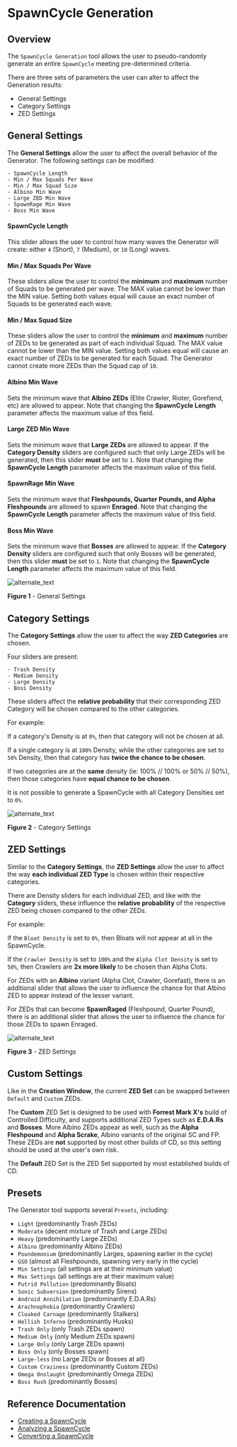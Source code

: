 # SpawnCycle Generation

## Overview
The `SpawnCycle Generation` tool allows the user to pseudo-randomly generate an entire `SpawnCycle` meeting pre-determined criteria.

There are three sets of parameters the user can alter to affect the Generation results:
- General Settings
- Category Settings
- ZED Settings

## General Settings
The **General Settings** allow the user to affect the overall behavior of the Generator. The following settings can be modified:
```
- SpawnCycle Length
- Min / Max Squads Per Wave
- Min / Max Squad Size
- Albino Min Wave
- Large ZED Min Wave
- SpawnRage Min Wave
- Boss Min Wave
```

#### SpawnCycle Length
This slider allows the user to control how many waves the Generator will create: either `4` (Short), `7` (Medium), or `10` (Long) waves.

#### Min / Max Squads Per Wave
These sliders allow the user to control the **minimum** and **maximum** number of Squads to be generated per wave. The MAX value cannot be lower than the MIN value. Setting both values equal will cause an exact number of Squads to be generated each wave.

#### Min / Max Squad Size
These sliders allow the user to control the **minimum** and **maximum** number of ZEDs to be generated as part of each individual Squad. The MAX value cannot be lower than the MIN value. Setting both values equal will cause an exact number of ZEDs to be generated for each Squad. The Generator cannot create more ZEDs than the Squad cap of `10`.

#### Albino Min Wave
Sets the minimum wave that **Albino ZEDs** (Elite Crawler, Rioter, Gorefiend, etc) are allowed to appear. Note that changing the **SpawnCycle Length** parameter affects the maximum value of this field.

#### Large ZED Min Wave
Sets the minimum wave that **Large ZEDs** are allowed to appear. If the **Category Density** sliders are configured such that only Large ZEDs will be generated, then this slider **must** be set to `1`. Note that changing the **SpawnCycle Length** parameter affects the maximum value of this field.

#### SpawnRage Min Wave
Sets the minimum wave that **Fleshpounds, Quarter Pounds, and Alpha Fleshpounds** are allowed to spawn **Enraged**. Note that changing the **SpawnCycle Length** parameter affects the maximum value of this field.

#### Boss Min Wave
Sets the minimum wave that **Bosses** are allowed to appear. If the **Category Density** sliders are configured such that only Bosses will be generated, then this slider **must** be set to `1`. Note that changing the **SpawnCycle Length** parameter affects the maximum value of this field.

![alternate_text](https://i.imgur.com/oYIXlSS.png)

**Figure 1** - General Settings

## Category Settings
The **Category Settings** allow the user to affect the way **ZED Categories** are chosen.

Four sliders are present:
```
- Trash Density
- Medium Density
- Large Density
- Boss Density
```

These sliders affect the **relative probability** that their corresponding ZED Category will be chosen compared to the other categories.

For example:

If a category's Density is at `0%`, then that category will not be chosen at all.

If a single category is at `100%` Density, while the other categories are set to `50%` Density, then that category has **twice the chance to be chosen**.

If two categories are at the **same** density (ie: 100% // 100% or 50% // 50%), then those categories have **equal chance to be chosen**.

It is not possible to generate a SpawnCycle with all Category Densities set to `0%`.

![alternate_text](https://i.imgur.com/1E3qSvv.png)

**Figure 2** - Category Settings

## ZED Settings
Similar to the **Category Settings**, the **ZED Settings** allow the user to affect the way **each individual ZED Type** is chosen within their respective categories.

There are Density sliders for each individual ZED, and like with the **Category** sliders, these influence the **relative probability** of the respective ZED being chosen compared to the other ZEDs.

For example:

If the `Bloat Density` is set to `0%`, then Bloats will not appear at all in the SpawnCycle.

If the `Crawler Density` is set to `100%` and the `Alpha Clot Density` is set to `50%`, then Crawlers are **2x more likely** to be chosen than Alpha Clots.

For ZEDs with an **Albino** variant (Alpha Clot, Crawler, Gorefast), there is an additional slider that allows the user to influence the chance for that Albino ZED to appear instead of the lesser variant.

For ZEDs that can become **SpawnRaged** (Fleshpound, Quarter Pound), there is an additional slider that allows the user to influence the chance for those ZEDs to spawn Enraged.

![alternate_text](https://i.imgur.com/fHwuxup.png)

**Figure 3** - ZED Settings

## Custom Settings
Like in the **Creation Window**, the current **ZED Set** can be swapped between `Default` and `Custom` ZEDs.

The **Custom** ZED Set is designed to be used with **Forrest Mark X's** build of Controlled Difficulty, and supports additional ZED Types such as **E.D.A.Rs** and **Bosses**. More Albino ZEDs appear as well, such as the **Alpha Fleshpound** and **Alpha Scrake**, Albino variants of the original SC and FP. These ZEDs are **not** supported by most other builds of CD, so this setting should be used at the user's own risk.

The **Default** ZED Set is the ZED Set supported by most established builds of CD.

## Presets
The Generator tool supports several `Presets`, including:
- `Light` (predominantly Trash ZEDs)
- `Moderate` (decent mixture of Trash and Large ZEDs)
- `Heavy` (predominantly Large ZEDs)
- `Albino` (predominantly Albino ZEDs)
- `Poundemonium` (predominantly Larges, spawning earlier in the cycle)
- `GSO` (almost all Fleshpounds, spawning very early in the cycle)
- `Min Settings` (all settings are at their minimum value)
- `Max Settings` (all settings are at their maximum value)
- `Putrid Pollution` (predominantly Bloats)
- `Sonic Subversion` (predominantly Sirens)
- `Android Annihilation` (predominantly E.D.A.Rs)
- `Arachnophobia` (predominantly Crawlers)
- `Cloaked Carnage` (predominantly Stalkers)
- `Hellish Inferno` (predominantly Husks)
- `Trash Only` (only Trash ZEDs spawn)
- `Medium Only` (only Medium ZEDs spawn)
- `Large Only` (only Large ZEDs spawn)
- `Boss Only` (only Bosses spawn)
- `Large-less` (no Large ZEDs or Bosses at all)
- `Custom Craziness` (predominantly Custom ZEDs)
- `Omega Onslaught` (predominantly Omega ZEDs)
- `Boss Rush` (predominantly Bosses)

## Reference Documentation
- [Creating a SpawnCycle](https://github.com/nybanez/spawncycler/blob/main/creation.md)
- [Analyzing a SpawnCycle](https://github.com/nybanez/spawncycler/blob/main/analysis.md)
- [Converting a SpawnCycle](https://github.com/nybanez/spawncycler/blob/main/conversion.md)
